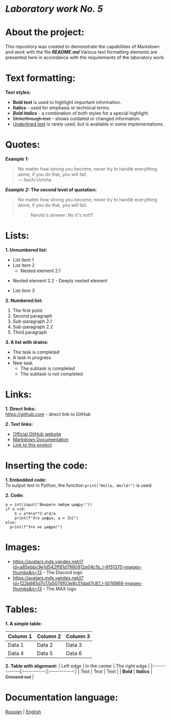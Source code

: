 # *Laboratory work No. 5*


# About the project:
This repository was created to demonstrate the capabilities of Markdown and work with the file ***README.md*** Various text formatting elements are presented here in accordance with the requirements of the laboratory work.


# Text formatting:

**Text styles:**

* **Bold text** is used to highlight important information.
* __Italics__ - used for emphasis or technical terms.
* ***Bold italics*** - a combination of both styles for a special highlight.
* ~~Strikethrough text~~ - shows outdated or changed information.
* <u>Underlined text</u> is rarely used, but is available in some implementations.


# Quotes:

***Example 1:***
>No matter how strong you become, never try to handle everything alone, if you do that, you will fail.\
— Itachi Uchiha

***Example 2:***
**The second level of quotation:**
>No matter how strong you become, never try to handle everything alone, if you do that, you will fail.
>>Naruto's answer: No it's not!!!


# Lists:

**1. Unnumbered list:**
* List item 1
* List item 2
    + Nested element 2.1
+ Nested element 2.2
         - Deeply nested element
* List item 3


**2. Numbered list:**
1. The first point
2. Second paragraph
1. Sub-paragraph 2.1
2. Sub-paragraph 2.2
3. Third paragraph


**3. A list with drains:**
* The task is completed
* A task in progress
* New task
   * The subtask is completed
   * The subtask is not completed


# Links:

**1. Direct links:**\
https://github.com - direct link to GitHub


**2. Text links:**
* [Official GitHub website](https://github.com/)
* [Markdown Documentation](https://www.markdownguide.org/)
* [Link to this project](https://github.com/Belka49087/lab1/edit/main/README-ru.md)


# Inserting the code:

**1. Embedded code:**\
To output text in Python, the function ``print("Hello, World!")`` is used.

**2. Code:**

```
a = int(input("Введите любую цифру:"))
if a <=9:
    b = a*4+a**2-a*4/a
    print(f"Это цифра, a = {b}")
else:
  print(f"Это не цифра!")
```

# Images:
* https://avatars.mds.yandex.net/i?id=a85ebbc9e1d542ff81d7980912e04c1b_l-9151370-images-thumbs&n=13 - The Discord logo
* https://avatars.mds.yandex.net/i?id=122b665d7c17a5078f03e8c51dad7c87_l-5016868-images-thumbs&n=13 - The MAX logo


# Tables:

**1. A simple table:**

| Column 1 | Column 2 | Column 3 |
|-----------|-----------|-----------|
| Data 1 | Data 2 | Data 3 |
| Data 4 | Data 5 | Data 6 |

**2. Table with alignment:**
| Left edge | In the center | The right edge |
|:-------------|:-----------:|:------------:|
| Text | Text | Text |
| **Bold** | ***Italics*** | ~~Crossed out~~ |


# Documentation language:
[Russian](https://github.com/Belka49087/lab1/blob/main/README-ru.md) | [English](https://github.com/Belka49087/lab1/blob/main/README.md)
